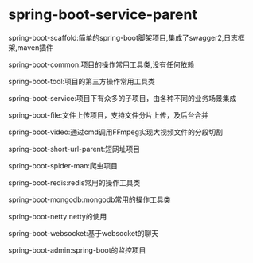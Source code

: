 # spring-boot-service-parent

spring-boot-scaffold:简单的spring-boot脚架项目,集成了swagger2,日志框架,maven插件

spring-boot-common:项目的操作常用工具类,没有任何依赖

spring-boot-tool:项目的第三方操作常用工具类

spring-boot-service:项目下有众多的子项目，由各种不同的业务场景集成

spring-boot-file:文件上传项目，支持文件分片上传，及后台合并

spring-boot-video:通过cmd调用FFmpeg实现大视频文件的分段切割

spring-boot-short-url-parent:短网址项目

spring-boot-spider-man:爬虫项目

spring-boot-redis:redis常用的操作工具类

spring-boot-mongodb:mongodb常用的操作工具类

spring-boot-netty:netty的使用

spring-boot-websocket:基于websocket的聊天

spring-boot-admin:spring-boot的监控项目




